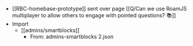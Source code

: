 - [[RBC-homebase-prototype]] sent over page [[Q/Can we use RoamJS multiplayer to allow others to engage with pointed questions? 📚]]
- Import
    - [[admins/smartblocks]]
        - From: admins-smartblocks 2.json
